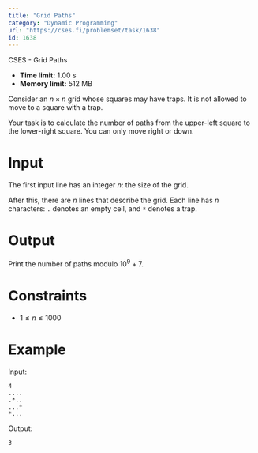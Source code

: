 ```yaml
---
title: "Grid Paths"
category: "Dynamic Programming"
url: "https://cses.fi/problemset/task/1638"
id: 1638
---
```


CSES - Grid Paths

  * **Time limit:** 1.00 s
  * **Memory limit:** 512 MB

Consider an $n \times n$ grid whose squares may have traps. It is not allowed
to move to a square with a trap.

Your task is to calculate the number of paths from the upper-left square to
the lower-right square. You can only move right or down.

# Input

The first input line has an integer $n$: the size of the grid.

After this, there are $n$ lines that describe the grid. Each line has $n$
characters: `.` denotes an empty cell, and `*` denotes a trap.

# Output

Print the number of paths modulo $10^9+7$.

# Constraints

  * $1 \le n \le 1000$

# Example

Input:

    
    
    4
    ....
    .*..
    ...*
    *...
    

Output:

    
    
    3
    

